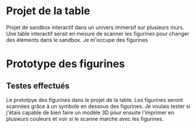 # Projet de la table

Projet de sandbox interactif dans un univers immersif sur plusieurs murs. Une table interactif serait en mesure de scanner les figurines pour changer des éléments dans le sandbox. Je m'occupe des figurines

# Prototype des figurines

## Testes effectués
Le prototpye des figurines dans le projet de la table. Les figurines seront scannées grâce à un symbole en dessous des figurines. Je voulais tester si j'étais capable de bien faire un modèle 3D pour ensuite l'imprimer en plusieurs couleurs et voir si le scanne marche avec les figurines.
